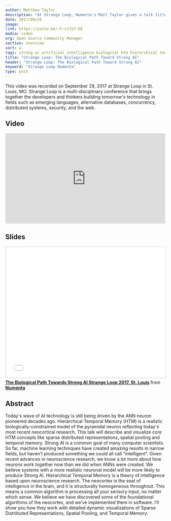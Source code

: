 ```yaml
---
author: Matthew Taylor
description: "At Strange Loop, Numenta's Matt Taylor gives a talk titled The Biological Path Toward Strong AI where he discusses details about our HTM technology, such as SDRs, Spatial Pooling, Temporal Memory, and Sensorimotor Inference."
date: 2017/09/29
image:
link: https://youtu.be/-h-cz7yY-G8
media: video
org: Open Source Community Manager
section: overview
sort: a
tags: strong ai artificial intelligence biological htm hierarchical temporal memory brain
title: "Strange Loop: The Biological Path Toward Strong AI"
header: "Strange Loop: The Biological Path Toward Strong AI"
keyword: "Strange Loop Numenta"
type: post
---
```


This video was recorded on September 29, 2017 at Strange Loop in St. Louis, MO. Strange Loop is a multi-disciplinary conference that brings together the developers and thinkers building tomorrow's technology in fields such as emerging languages, alternative databases, concurrency, distributed systems, security, and the web.

## Video

<iframe width="504" height="284" src="https://www.youtube.com/embed/-h-cz7yY-G8" frameborder="0" gesture="media" allow="encrypted-media" allowfullscreen></iframe>

## Slides

<iframe src="//www.slideshare.net/slideshow/embed_code/key/eYSckY4cAopPmt" width="504" height="411" frameborder="0" marginwidth="0" marginheight="0" scrolling="no" style="border:1px solid #CCC; border-width:1px; margin-bottom:5px; max-width: 100%;" allowfullscreen> </iframe> <div style="margin-bottom:5px"> <strong> <a href="//www.slideshare.net/numenta/the-biological-path-towards-strong-ai-strange-loop-2017-st-louis" title="The Biological Path Towards Strong AI Strange Loop 2017, St. Louis" target="\_blank">The Biological Path Towards Strong AI Strange Loop 2017, St. Louis</a> </strong> from <strong><a href="https://www.slideshare.net/numenta" target="\_blank">Numenta</a></strong> </div>

## Abstract

Today's wave of AI technology is still being driven by the ANN neuron pioneered decades ago. Hierarchical Temporal Memory (HTM) is a realistic biologically-constrained model of the pyramidal neuron reflecting today's most recent neocortical research. This talk will describe and visualize core HTM concepts like sparse distributed representations, spatial pooling and temporal memory. Strong AI is a common goal of many computer scientists. So far, machine learning techniques have created amazing results in narrow fields, but haven’t produced something we could all call “intelligent”. Given recent advances in neuroscience research, we know a lot more about how neurons work together now than we did when ANNs were created. We believe systems with a more realistic neuronal model will be more likely to produce Strong AI. Hierarchical Temporal Memory is a theory of intelligence based upon neuroscience research. The neocortex is the seat of intelligence in the brain, and it is structurally homogeneous throughout. This means a common algorithm is processing all your sensory input, no matter which sense. We believe we have discovered some of the foundational algorithms of the neocortex, and we’ve implemented them in software. I’ll show you how they work with detailed dynamic visualizations of Sparse Distributed Representations, Spatial Pooling, and Temporal Memory.
